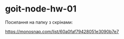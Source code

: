 # goit-node-hw-01

Посилання на папку з скрінами:

https://monosnap.com/list/60a0faf79428051e3090b7e7
